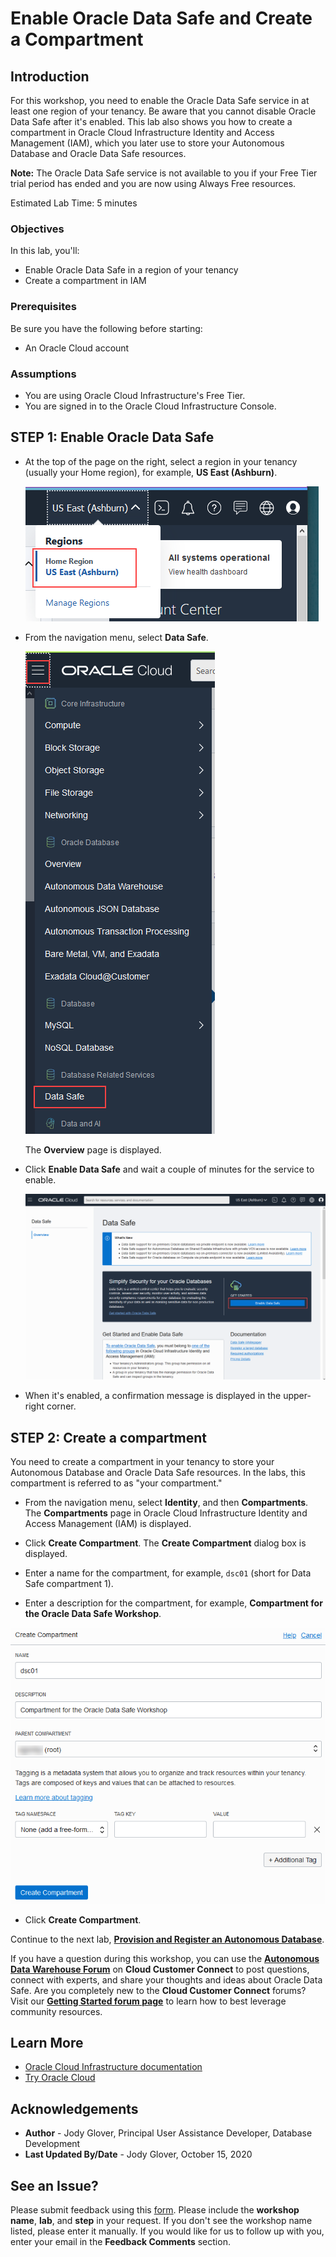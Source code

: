 # Enable Oracle Data Safe and Create a Compartment        

## Introduction

For this workshop, you need to enable the Oracle Data Safe service in at least one region of your tenancy. Be aware that you cannot disable Oracle Data Safe after it's enabled. This lab also shows you how to create a compartment in Oracle Cloud Infrastructure Identity and Access Management (IAM), which you later use to store your Autonomous Database and Oracle Data Safe resources.

**Note:** The Oracle Data Safe service is not available to you if your Free Tier trial period has ended and you are now using Always Free resources.

Estimated Lab Time: 5 minutes

### Objectives

In this lab, you'll:

- Enable Oracle Data Safe in a region of your tenancy
- Create a compartment in IAM


### Prerequisites

Be sure you have the following before starting:

- An Oracle Cloud account

### Assumptions

- You are using Oracle Cloud Infrastructure's Free Tier.
- You are signed in to the Oracle Cloud Infrastructure Console.



## **STEP 1:** Enable Oracle Data Safe

- At the top of the page on the right, select a region in your tenancy (usually your Home region), for example, **US East (Ashburn)**.

  ![Select Home region](images/select-region.png)

- From the navigation menu, select **Data Safe**.

  ![Select Data Safe from the Navigation menu](images/navigation-menu-select-data-safe.png)

  The **Overview** page is displayed.

- Click **Enable Data Safe** and wait a couple of minutes for the service to enable.

  ![Enable Data Safe button](images/enable-data-safe-button.png)

- When it's enabled, a confirmation message is displayed in the upper-right corner.


## **STEP 2:** Create a compartment

You need to create a compartment in your tenancy to store your Autonomous Database and Oracle Data Safe resources. In the labs, this compartment is referred to as "your compartment."

  - From the navigation menu, select **Identity**, and then **Compartments**. The **Compartments** page in Oracle Cloud Infrastructure Identity and Access Management (IAM) is displayed.

  - Click **Create Compartment**. The **Create Compartment** dialog box is displayed.

  - Enter a name for the compartment, for example, `dsc01` (short for Data Safe compartment 1).

  - Enter a description for the compartment, for example, **Compartment for the Oracle Data Safe Workshop**.

  ![Create Compartment dialog box](images/create-compartment.png)

  - Click **Create Compartment**.

Continue to the next lab, [**Provision and Register an Autonomous Database**](../provision-register-autonomous-database/provision-register-autonomous-database.md).

If you have a question during this workshop, you can use the **[Autonomous Data Warehouse Forum](https://cloudcustomerconnect.oracle.com/resources/32a53f8587/summary)** on **Cloud Customer Connect** to post questions, connect with experts, and share your thoughts and ideas about Oracle Data Safe. Are you completely new to the **Cloud Customer Connect** forums? Visit our **[Getting Started forum page](https://cloudcustomerconnect.oracle.com/pages/1f00b02b84)** to learn how to best leverage community resources.



## Learn More

- <a  href="https://www.google.com/url?sa=t&amp;rct=j&amp;q=&amp;esrc=s&amp;source=web&amp;cd=&amp;cad=rja&amp;uact=8&amp;ved=2ahUKEwiV9crfq4LsAhV1lnIEHbzbABwQFjAAegQIARAC&amp;url=https%3A%2F%2Fdocs.cloud.oracle.com%2Fiaas%2F&amp;usg=AOvVaw0AhysJe8ZnjMdve29qGMtZ" >Oracle Cloud Infrastructure documentation</a>
- <a  href="https://www.googleadservices.com/pagead/aclk?sa=L&amp;ai=DChcSEwjpqdLfq4LsAhVMwMgKHXwlCVUYABAAGgJxdQ&amp;ohost=www.google.com&amp;cid=CAASEuRoiOXrrdCP5n-DJ1ywMcKyYQ&amp;sig=AOD64_22iprJaffo5nOe9sztGr9oHNidFQ&amp;q&amp;adurl&amp;ved=2ahUKEwiV9crfq4LsAhV1lnIEHbzbABwQ0Qx6BAgNEAE" >Try Oracle Cloud</a>


## Acknowledgements

* **Author** - Jody Glover, Principal User Assistance Developer, Database Development
* **Last Updated By/Date** - Jody Glover, October 15, 2020


## See an Issue?

Please submit feedback using this <a  href="https://apexapps.oracle.com/pls/apex/f?p=133:1:::::P1_FEEDBACK:1" >form</a>. Please include the **workshop name**, **lab**, and **step** in your request. If you don't see the workshop name listed, please enter it manually. If you would like for us to follow up with you, enter your email in the **Feedback Comments** section.
